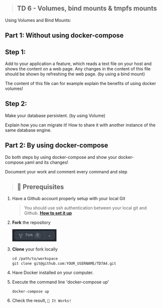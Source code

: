 > ## TD 6 - Volumes, bind mounts & tmpfs mounts
Using Volumes and Bind Mounts:

## Part 1: Without using docker-compose

## Step 1:

Add to your application a feature, which reads a text file on your host and shows the content on a web page. Any changes in the content of this file should be shown by refreshing the web page. (by using a bind mount) 

The content of this file can for example explain the benefits of using docker volumes!

## Step 2:

Make your database persistent. (by using Volume)

Explain how you can migrate it! How to share it with another instance of the same database engine.

## Part 2: By using docker-compose 

Do both steps by using docker-compose and show your docker-compose.yaml and its changes!

Document your work and comment every command and step

> ## 👷 Prerequisites

1. Have a Github account properly setup with your local Git
   > You should use ssh authentication between your local git and
   Github. **[How to set it up](https://help.github.com/articles/connecting-to-github-with-ssh)**

2. **Fork** the repository

   ![fork button](img/fork.png)

3. **Clone** your fork locally
    ```shell
    cd /path/to/workspace 
    git clone git@github.com:YOUR_USERNAME/TD7A4.git
    ```

4. Have Docker installed on your computer.

5. Execute the command line 'docker-compose up'
    ```shell
    docker-compose up
    ```
6. Check the result, `🚀 It Works!`
